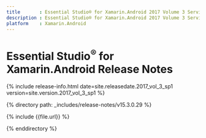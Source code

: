 ```yaml
---
title       : Essential Studio® for Xamarin.Android 2017 Volume 3 Service Pack 1 Release Notes
description : Essential Studio® for Xamarin.Android 2017 Volume 3 Service Pack 1 Release Notes
platform    : Xamarin.Android
---
```


# Essential Studio<sup>®</sup> for Xamarin.Android Release Notes

{% include release-info.html date=site.releasedate.2017_vol_3_sp1 version=site.version.2017_vol_3_sp1 %} 

{% directory path: _includes/release-notes/v15.3.0.29 %}

{% include {{file.url}} %}

{% enddirectory %}